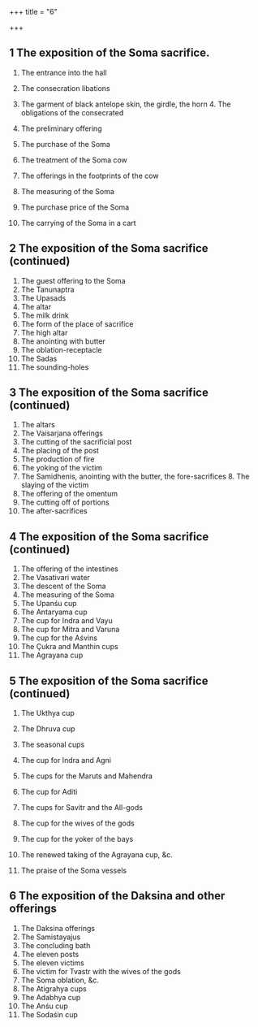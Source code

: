 +++
title = "6"

+++

## 1 The exposition of the Soma sacrifice.
1. The entrance into the hall
2. The consecration libations
3. The garment of black antelope skin, the girdle, the horn 4. The obligations of the consecrated
5. The preliminary offering
6. The purchase of the Soma
7. The treatment of the Soma cow
8. The offerings in the footprints of the cow

9. The measuring of the Soma
10. The purchase price of the Soma
11. The carrying of the Soma in a cart

## 2 The exposition of the Soma sacrifice (continued)
1. The guest offering to the Soma
2. The Tanunaptra
3. The Upasads
4. The altar
5. The milk drink
6. The form of the place of sacrifice
7. The high altar
8. The anointing with butter
9. The oblation-receptacle
10. The Sadas
11. The sounding-holes

## 3 The exposition of the Soma sacrifice (continued)
1. The altars
2. The Vaisarjana offerings
3. The cutting of the sacrificial post
4. The placing of the post
5. The production of fire
6. The yoking of the victim
7. The Samidhenis, anointing with the butter, the fore-sacrifices 8. The slaying of the victim
9. The offering of the omentum
10. The cutting off of portions
11. The after-sacrifices

## 4 The exposition of the Soma sacrifice (continued)
1. The offering of the intestines
2. The Vasativari water
3. The descent of the Soma
4. The measuring of the Soma
5. The Upanśu cup
6. The Antaryama cup
7. The cup for Indra and Vayu
8. The cup for Mitra and Varuna
9. The cup for the Aśvins
10. The Çukra and Manthin cups
11. The Agrayana cup

## 5 The exposition of the Soma sacrifice (continued)
1. The Ukthya cup
2. The Dhruva cup
3. The seasonal cups
4. The cup for Indra and Agni
5. The cups for the Maruts and Mahendra
6. The cup for Aditi
7. The cups for Savitr and the All-gods
8. The cup for the wives of the gods

9. The cup for the yoker of the bays
10. The renewed taking of the Agrayana cup, &c.
11. The praise of the Soma vessels

## 6 The exposition of the Daksina and other offerings
1. The Daksina offerings
2. The Samistayajus
3. The concluding bath
4. The eleven posts
5. The eleven victims
6. The victim for Tvastr with the wives of the gods
7. The Soma oblation, &c.
8. The Atigrahya cups
9. The Adabhya cup
10. The Anśu cup
11. The Sodaśin cup